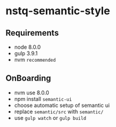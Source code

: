 # nstq-semantic-style

## Requirements
 - node 8.0.0
 - gulp 3.9.1
 - nvm `recommended`

## OnBoarding 
 - nvm use 8.0.0 
 - npm install `semantic-ui`
 - choose automatic setup of semantic ui
 - replace `semantic/src` with `semantic/`
 - use `gulp watch` or `gulp build`
 